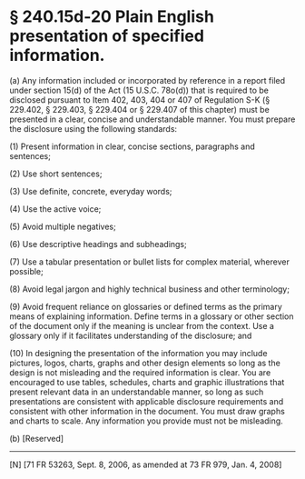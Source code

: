 # § 240.15d-20   Plain English presentation of specified information.

(a) Any information included or incorporated by reference in a report filed under section 15(d) of the Act (15 U.S.C. 78o(d)) that is required to be disclosed pursuant to Item 402, 403, 404 or 407 of Regulation S-K (§ 229.402, § 229.403, § 229.404 or § 229.407 of this chapter) must be presented in a clear, concise and understandable manner. You must prepare the disclosure using the following standards:


(1) Present information in clear, concise sections, paragraphs and sentences;


(2) Use short sentences;


(3) Use definite, concrete, everyday words;


(4) Use the active voice;


(5) Avoid multiple negatives;


(6) Use descriptive headings and subheadings;


(7) Use a tabular presentation or bullet lists for complex material, wherever possible;


(8) Avoid legal jargon and highly technical business and other terminology;


(9) Avoid frequent reliance on glossaries or defined terms as the primary means of explaining information. Define terms in a glossary or other section of the document only if the meaning is unclear from the context. Use a glossary only if it facilitates understanding of the disclosure; and


(10) In designing the presentation of the information you may include pictures, logos, charts, graphs and other design elements so long as the design is not misleading and the required information is clear. You are encouraged to use tables, schedules, charts and graphic illustrations that present relevant data in an understandable manner, so long as such presentations are consistent with applicable disclosure requirements and consistent with other information in the document. You must draw graphs and charts to scale. Any information you provide must not be misleading.


(b) [Reserved]



---

[N] [71 FR 53263, Sept. 8, 2006, as amended at 73 FR 979, Jan. 4, 2008]




